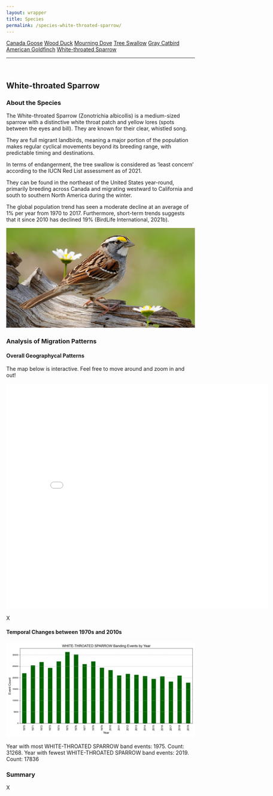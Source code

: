```yaml
---
layout: wrapper
title: Species
permalink: /species-white-throated-sparrow/
---
```

<div class="flex">
    <a href="/species/" class="button">Canada Goose</a>
    <a href="/species-wood-duck/" class="button">Wood Duck</a>
    <a href="/species-mourning-dove/" class="button">Mourning Dove</a>
    <a href="/species-tree-swallow/" class="button">Tree Swallow</a>
    <a href="/species-gray-catbird/" class="button">Gray Catbird</a>
    <a href="/species-american-goldfinch/" class="button">American Goldfinch</a>
    <a href="/species-white-throated-sparrow/" class="button">White-throated Sparrow</a>
</div>
<hr>
<br>
<h2>White-throated Sparrow</h2>
<div>
    <h3>About the Species</h3>
    <div>
      <p>The White-throated Sparrow (<span class="italic">Zonotrichia albicollis</span>) is a medium-sized sparrow with a distinctive white throat patch and yellow lores (spots between the eyes and bill). They are known for their clear, whistled song.</p>
      <p>They are full migrant landbirds, meaning a major portion of the population makes regular cyclical movements beyond its breeding range, with predictable timing and destinations.</p>
      <p>In terms of endangerment, the tree swallow is considered as ‘least concern’ according to the IUCN Red List assessment as of 2021.</p>
      <p>They can be found in the northeast of the United States year-round, primarily breeding across Canada and migrating westward to California and south to southern North America during the winter.</p>
      <p>The global population trend has seen a moderate decline at an average of 1% per year from 1970 to 2017. Furthermore, short-term trends suggests that it since 2010 has declined 19% (BirdLife International, 2021b).</p>
      <img src="/figures/white-throated-sparrow.jpg" alt="https://www.allaboutbirds.org/guide/White-throated_Sparrow/overview" class="image">
    </div>
</div>

<div>
    <h3>Analysis of Migration Patterns</h3>
    <div>
        <h4>Overall Geographycal Patterns</h4>
        <p class="italic">The map below is interactive. Feel free to move around and zoom in and out!</p>
        <iframe src="/assets/species-geo-maps/WHITE-THROATED_SPARROW_banding_map_with_geojson_us_ca.html" width="700" height="600" frameborder="0"></iframe>
        <p>X</p>
    </div>
    <div>
        <h4>Temporal Changes between 1970s and 2010s</h4>
        <img src="/figures/species-banding/white-throated_sparrow_banding_by_year.png" alt="white-throated_sparrow_banding_by_year"  class="graph-img">
        <p>Year with most WHITE-THROATED SPARROW band events: 1975. Count: 31268. Year with fewest WHITE-THROATED SPARROW band events: 2019. Count: 17836</p>
    </div>
    <div>
        <h3>Summary</h3>
        <p>X</p>
    </div>


</div>